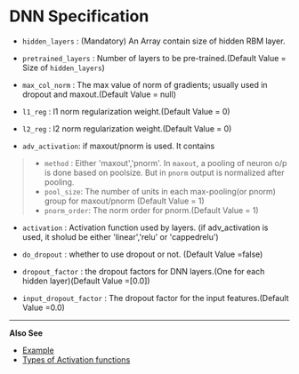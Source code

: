 DNN Specification
=================

* `hidden_layers` : (Mandatory) An Array contain size of hidden RBM layer.
* `pretrained_layers` : Number of layers to be pre-trained.(Default Value = Size of `hidden_layers`)

* `max_col_norm` : The max value of norm of gradients; usually used in dropout and maxout.(Default Value = null)
* `l1_reg` : l1 norm regularization weight.(Default Value = 0)
* `l2_reg` : l2 norm regularization weight.(Default Value = 0)

* `adv_activation`: if maxout/pnorm is used. It contains 

> * `method` : Either 'maxout','pnorm'. In `maxout`, a pooling of neuron o/p is done based on poolsize. But in `pnorm` output is normalized after pooling. 
> * `pool_size`:  The number of units in each max-pooling(or pnorm) group for maxout/pnorm (Default Value = 1)
> * `pnorm_order`: The norm order for pnorm.(Default Value = 1)

* `activation`    : Activation function used by layers. (if adv_activation is used, it sholud be either 'linear','relu' or 'cappedrelu')

* `do_dropout` : whether to use dropout or not. (Default Value =false)
* `dropout_factor` : the dropout factors for DNN layers.(One for each hidden layer)(Default Value =[0.0])
* `input_dropout_factor` : The dropout factor for the input features.(Default Value =0.0)

___________________________________________________________________________________
**Also See**

* [Example](../sample_config/MNIST/DNN/dnn_spec.json)
* [Types of Activation functions](Activation_Fns.md)
